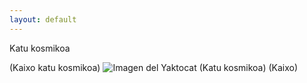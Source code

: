```yaml
---
layout: default
---
```



Katu kosmikoa

(Kaixo katu kosmikoa)
![Imagen del Yaktocat](https://octodex.github.com/images/yaktocat.png) (Katu kosmikoa)
(Kaixo)

